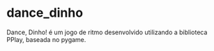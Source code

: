 # dance_dinho
Dance, Dinho! é um jogo de ritmo desenvolvido utilizando a biblioteca PPlay, baseada no pygame.
